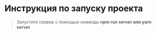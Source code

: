 # Инструкция по запуску проекта

> Запустите сервер с помощью команды <strong>npm run server<strong> или <strong>yarn server</strong>
